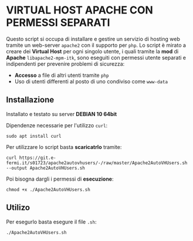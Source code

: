 # VIRTUAL HOST APACHE CON PERMESSI SEPARATI

Questo script si occupa di installare e gestire un servizio di hosting web tramite un web-server `apache2` con il supporto per `php`.
Lo script è mirato a creare dei **Virtual Host** per ogni singolo utente, i quali tramite la **mod** di **Apache** `libapache2-mpm-itk`, sono eseguiti con permessi utente separati e indipendenti per prevenire problemi di sicurezza:

- **Accesso** a file di altri utenti tramite `php`
- Uso di utenti differenti al posto di uno condiviso come `www-data`

## Installazione

Installato e testato su server **DEBIAN 10 64bit**

Dipendenze necessarie per l'utilizzo `curl`:

`sudo apt install curl`

Per utilizzare lo script basta **scaricatrlo** tramite:

`curl https://git.e-fermi.it/s01723/apache2autovhusers/-/raw/master/Apache2AutoVHUsers.sh --output Apache2AutoVHUsers.sh`

Poi bisogna dargli i permessi di **esecuzione**:

`chmod +x ./Apache2AutoVHUsers.sh`

## Utilizo

Per esegurlo basta esegure il file `.sh`:

`./Apache2AutoVHUsers.sh`
